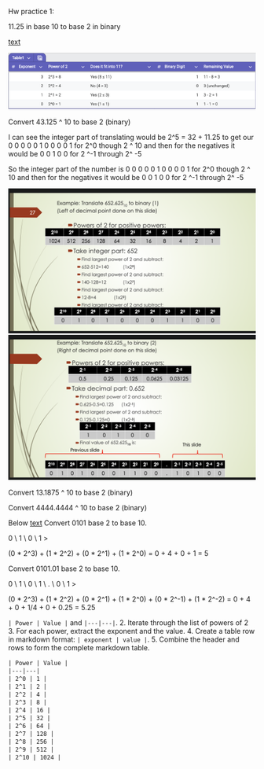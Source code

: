 Hw practice 1: 

11.25 in base 10 to base 2 in binary

[text](<../../review_docs/Below is a step‐by‐step walkthrough of h.ini>)

<!-- [MermaidChart: c61e8022-b411-4a35-aa18-e706e1c013db] -->

<!-- [MermaidChart: 555e99db-f4a9-40a7-903b-bbbd29cd3f0d] -->


![alt text](<Screenshot 2025-01-26 at 07.22.03.png>)


Convert 43.125 ^ 10 to base 2 (binary)

I can see the integer part of translating would be 2^5 = 32 + 11.25 to get our 0 0 0 0 0 1 0 0 0 0 1 for 2^0 though 2 ^ 10 and then for the negatives it would be 0 0 1 0 0 for 2 ^-1 through 2^ -5

So the integer part of the number is 0 0 0 0 0 1 0 0 0 0 1 for 2^0 though 2 ^ 10 and then for the negatives it would be 0 0 1 0 0 for 2 ^-1 through 2^ -5


![alt text](<Screenshot 2025-01-26 at 06.45.27.png>)
![alt text](<Screenshot 2025-01-26 at 06.45.10.png>)


Convert 13.1875 ^ 10 to base 2 (binary)

Convert 4444.4444 ^ 10 to base 2 (binary)

Below [text](../lecture_1/lecture_1_problem_1.md)
Convert 0101 base 2 to base 10. 

0 \ 1 \ 0 \ 1 >

(0 * 2^3) + (1 * 2^2) + (0 * 2^1) + (1 * 2^0) = 0 + 4 + 0 + 1 = 5


Convert 0101.01 base 2 to base 10.

0 \ 1 \ 0 \ 1 \ . \ 0 \ 1 >

(0 * 2^3) + (1 * 2^2) + (0 * 2^1) + (1 * 2^0) + (0 * 2^-1) + (1 * 2^-2) = 0 + 4 + 0 + 1/4 + 0 + 0.25 = 5.25



`| Power | Value |` and `|---|---|`.
2. Iterate through the list of powers of 2
3. For each power, extract the exponent and the value.
4. Create a table row in markdown format: `| exponent | value |`.
5. Combine the header and rows to form the complete markdown table.
``` 
| Power | Value |
|---|---|
| 2^0 | 1 |
| 2^1 | 2 |
| 2^2 | 4 |
| 2^3 | 8 |
| 2^4 | 16 |
| 2^5 | 32 |
| 2^6 | 64 |
| 2^7 | 128 |
| 2^8 | 256 |
| 2^9 | 512 |
| 2^10 | 1024 |
```
